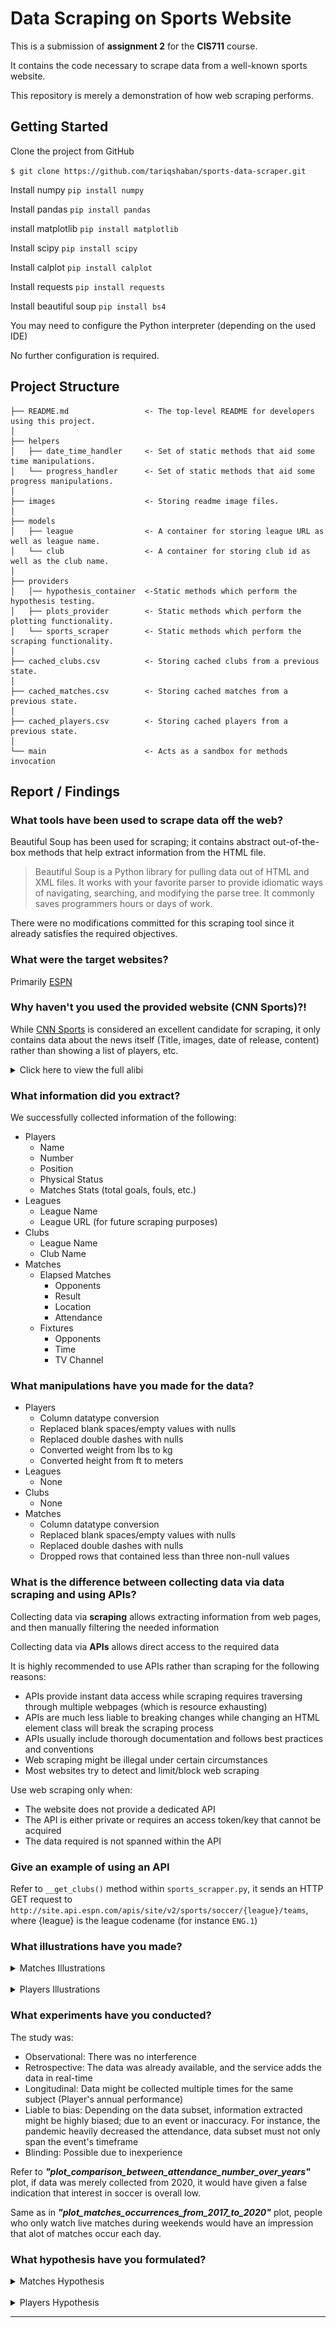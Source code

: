 Data Scraping on Sports Website
==============================
This is a submission of **assignment 2** for the **CIS711** course.

It contains the code necessary to scrape data from a well-known sports website.

This repository is merely a demonstration of how web scraping performs.


Getting Started
------------
Clone the project from GitHub

`$ git clone https://github.com/tariqshaban/sports-data-scraper.git`

Install numpy
`pip install numpy`

Install pandas
`pip install pandas`

install matplotlib
`pip install matplotlib`

Install scipy
`pip install scipy`

Install calplot
`pip install calplot`

Install requests
`pip install requests`

Install beautiful soup
`pip install bs4`

You may need to configure the Python interpreter (depending on the used IDE)

No further configuration is required.


Project Structure
------------
    ├── README.md                 <- The top-level README for developers using this project.
    │
    ├── helpers
    │   ├── date_time_handler     <- Set of static methods that aid some time manipulations.
    │   └── progress_handler      <- Set of static methods that aid some progress manipulations.
    │
    ├── images                    <- Storing readme image files.
    │   
    ├── models
    │   ├── league                <- A container for storing league URL as well as league name.
    │   └── club                  <- A container for storing club id as well as the club name.
    │
    ├── providers
    │   │── hypothesis_container  <-Static methods which perform the hypothesis testing.
    │   ├── plots_provider        <- Static methods which perform the plotting functionality.
    │   └── sports_scraper        <- Static methods which perform the scraping functionality.
    │
    ├── cached_clubs.csv          <- Storing cached clubs from a previous state.
    │   
    ├── cached_matches.csv        <- Storing cached matches from a previous state.
    │   
    ├── cached_players.csv        <- Storing cached players from a previous state.
    │
    └── main                      <- Acts as a sandbox for methods invocation


Report / Findings
------------
### What tools have been used to scrape data off the web?

Beautiful Soup has been used for scraping; it contains abstract out-of-the-box methods that help extract information
from the HTML file.

> Beautiful Soup is a Python library for pulling
> data out of HTML and XML files. It works with your
> favorite parser to provide idiomatic ways of navigating,
> searching, and modifying the parse tree.
> It commonly saves programmers hours or days of work.

There were no modifications committed for this scraping tool since it already satisfies the required objectives.

### What were the target websites?

Primarily [ESPN](https://www.espn.in/)

### Why haven't you used the provided website (CNN Sports)?!

While [CNN Sports](https://edition.cnn.com/sport) is considered an excellent candidate for scraping, it only contains
data about the news itself (Title, images, date of release, content) rather than showing a list of players, etc.

<details>
  <summary>Click here to view the full alibi</summary>

--------

#### Rejecting CNN Sports

CNN Sports only provide data concerning news; it does not provide any type of semi-structured data in which it can be
capitalized and used to extract the required information.

![cnn_sports.png](images/alibi/cnn_sports.png)

CNN Sports appears to have an RSS (Really Simple Syndication) feed, but it had the same issues as mentioned above.

![cnn_sports_rss.png](images/alibi/cnn_sports_rss.png)

#### Rejecting BBC Sports

BBC Sports actually contained some highly relevant data; however, the time interval for the data does not even stretch
for more than a month.

![bbc_date_limit.png](images/alibi/bbc_sports_date_limit.png)

Modifying the date manually through the URL did not help.

![bbc_sports_date_limit_out_of_bound.png](images/alibi/bbc_sports_date_limit_out_of_bound.png)

Also, BBC Sports did not provide a wide collection of leagues; only several leagues were mentioned.

![bbc_sports_lack_of_leagues.png](images/alibi/bbc_sports_lack_of_leagues.png)

Overall, scraping from BBC Sports will not yield sufficient data for analysis; since the time interval and the number of
leagues are very limited, as well as if did not provide additional data, such as the physical status of the players.

--------
</details>

### What information did you extract?

We successfully collected information of the following:

* Players
    * Name
    * Number
    * Position
    * Physical Status
    * Matches Stats (total goals, fouls, etc.)
* Leagues
    * League Name
    * League URL (for future scraping purposes)
* Clubs
    * League Name
    * Club Name
* Matches
    * Elapsed Matches
        * Opponents
        * Result
        * Location
        * Attendance
    * Fixtures
        * Opponents
        * Time
        * TV Channel
        
### What manipulations have you made for the data?

* Players
    * Column datatype conversion
    * Replaced blank spaces/empty values with nulls
    * Replaced double dashes with nulls
    * Converted weight from lbs to kg
    * Converted height from ft to meters
* Leagues
    * None
* Clubs
    * None
* Matches
    * Column datatype conversion
    * Replaced blank spaces/empty values with nulls
    * Replaced double dashes with nulls
    * Dropped rows that contained less than three non-null values

### What is the difference between collecting data via data scraping and using APIs?

Collecting data via **scraping** allows extracting information from web pages, and then manually filtering
the needed information

Collecting data via **APIs** allows direct access to the required data

It is highly recommended to use APIs rather than scraping for the following reasons:
* APIs provide instant data access while scraping requires traversing through multiple webpages
  (which is resource exhausting)
* APIs are much less liable to breaking changes while changing an HTML element class will break the scraping process
* APIs usually include thorough documentation and follows best practices and conventions
* Web scraping might be illegal under certain circumstances
* Most websites try to detect and limit/block web scraping

Use web scraping only when:
* The website does not provide a dedicated API
* The API is either private or requires an access token/key that cannot be acquired
* The data required is not spanned within the API

###  Give an example of using an API

Refer to `__get_clubs()` method within `sports_scrapper.py`, it sends an HTTP GET request to
`http://site.api.espn.com/apis/site/v2/sports/soccer/{league}/teams`,
where {league} is the league codename (for instance `ENG.1`)

### What illustrations have you made?

<details>
  <summary>Matches Illustrations</summary>

>From `cached_matches.csv` in timestamp `2021-12-11 21:10:31.359935`

> ![matches_result_between_barcelona_real_madrid.png](images/plots/matches/matches_result_between_barcelona_real_madrid.png)
Barcelona had higher win rate than Real Madrid when they went against each other.

> ![plot_highest_15_countries_attendance_2017.png](images/plots/matches/plot_highest_15_countries_attendance_2017.png)
England had the highest attendance during 2017.

> ![plot_comparison_between_attendance_number_over_years.png](images/plots/matches/plot_comparison_between_attendance_number_over_years.png)
Notice that attendance during 2020 was much less that previous years; this is due to the corona pandemic,
2002 is also less since scraped data started from Oct, 2002.

> ![plot_matches_occurrences_from_2017_to_2020.png](images/plots/matches/plot_matches_occurrences_from_2017_to_2020.png)
Notice that matches occur during Saturdays and Sundays, which happens to be the weekend for most of the world .

> ![plot_attendance_time_series.png](images/plots/matches/plot_attendance_time_series.png)
Shows daily attendance fluctuations (in a million), notice the attendance value during 2020 and the beginning of 2021.

</details>
<br>
<details>
  <summary>Players Illustrations</summary>

>From `cached_players.csv` in timestamp `2021-12-08 09:20:54.785621`

> ![top_scorer_in_leagues_2020.png](images/plots/players/top_scorer_in_leagues_2020.png)
Robert Lewandowski had the highest goals during 2020 (41).

> ![barcelona_goals_over_last_10_years_spanish_laliga.png](images/plots/players/barcelona_goals_over_last_10_years_spanish_laliga.png)
Barcelona peaked during 2015.

> ![plot_relation_between_players_age_and_goals.png](images/plots/players/plot_relation_between_players_age_and_goals.png)
There is a slight correlation between age and the number of goals.

> ![plot_red_and_yellow_cards_2020.png](images/plots/players/plot_red_and_yellow_cards_2020.png)
The Spanish LaLiga had the highest yellow cards during 2020, while the French Ligue had the highest red cards.

> ![plot_players_nationality_uefa_champions_league_2020.png](images/plots/players/plot_players_nationality_uefa_champions_league_2020.png)
Most players in the UEFA champions league were from Spanish nationality.
 
> ![plot_players_goals_with_assists_scatter.png](images/plots/players/plot_players_goals_with_assists_scatter.png)
There is a slight correlation between goals and assists.

> ![plot_players_columns_correlation.png](images/plots/players/plot_players_columns_correlation.png)
Shows the correlation between all columns in the player's dataframe. The identity is always 1; since it compares itself.

> ![plot_german_bundesliga_team_goals_2017.png](images/plots/players/plot_german_bundesliga_team_goals_2017.png)
Bayern Munich had the highest goals in the German Bundesliga during 2017.

> ![plot_players_goals_with_assists_stacked_bar.png](images/plots/players/plot_players_goals_with_assists_stacked_bar.png)
Bayern Munich had also the highest assists in the German Bundesliga during 2017.

> ![plot_players_goals_with_assists_box.png](images/plots/players/plot_players_goals_with_assists_box.png)
Bayern Munich have a relatively higher Q3 value (denoted by the whisker) in terms of average player goals in the 
German Bundesliga during 2017, this means that we can still (barely) trust having their team an average goals 
score of 12.

</details>

### What experiments have you conducted?

The study was:
* Observational: There was no interference
* Retrospective: The data was already available, and the service adds the data in real-time
* Longitudinal: Data might be collected multiple times for the same subject (Player's annual performance)
* Liable to bias: Depending on the data subset, information extracted might be highly biased; due to an event or
inaccuracy. For instance, the pandemic heavily decreased the attendance, data subset must not only span the event's
timeframe
* Blinding: Possible due to inexperience

Refer to ***"plot_comparison_between_attendance_number_over_years"*** plot,
if data was merely collected from 2020, it would have given a false indication that interest in soccer is overall low.

Same as in ***"plot_matches_occurrences_from_2017_to_2020"*** plot, people who
only watch live matches during weekends would have an impression that alot of matches occur each day.

### What hypothesis have you formulated?

<details>
  <summary>Matches Hypothesis</summary>

>From `cached_matches.csv` in timestamp `2021-12-11 21:10:31.359935`

> ![significant_difference_between_attendance_2019_and_2020.png](images/hypothesis/matches/significant_difference_between_attendance_2019_and_2020.png)
**Attendance in 2020 was the same as 2019**
>* The difference of the means is 7988.238 person.
>* The P-value is effectively 0, which is smaller than the confidence level of 0.05.
>* The 95% confidence interval of the difference is from 4347.557 to 5516.467, which does not overlap 0.
<br>
<br>
Overall, these statistics indicate you **can reject** the null hypothesis (Significantly different).

> ![significant_difference_between_attendance_2015_and_2016.png](images/hypothesis/matches/significant_difference_between_attendance_2015_and_2016.png)
**Attendance in 2016 was the same as 2015**
>* The difference of the means is 168.579004 person.
>* The P-value is 0.392825, and not effectively 0.
>* The 95% confidence interval of the difference is from -218.820278 to 555.978286, which does overlap 0.
<br>
<br>
Overall, these statistics indicate you **can NOT reject** the null hypothesis (Significantly indifferent). 

> ![significant_difference_between_attendance_barcelona_and_real_madrid.png](images/hypothesis/matches/significant_difference_between_attendance_barcelona_and_real_madrid.png)
**Attendance was the same for Barcelona and Real Madrid**
>* The difference of the means is 2937.508974 person.
>* The P-value is effectively 0, which is smaller than the confidence level of 0.05.
>* The 95% confidence interval of the difference is from 444.785042 to 5430.232907, which does not overlap 0.
<br>
<br>
Overall, these statistics indicate you **can reject** the null hypothesis (Significantly different).

</details>
<br>
<details>
  <summary>Players Hypothesis</summary>

>From `cached_players.csv` in timestamp `2021-12-08 09:20:54.785621`

> ![plot_threads_posting.png](images/hypothesis/players/significant_difference_between_goalkeeper_and_player_height_2020.png)
**Goalkeepers have the same height as other players**
>* The difference of the means is 6.485157 cm.
>* The P-value is effectively 0, which is smaller than the confidence level of 0.05.
>* The 95% confidence interval of the difference is from 6.228166 to 6.742147, which does not overlap 0.
<br>
<br>
Overall, these statistics indicate you **can reject** the null hypothesis (Significantly different).

> ![plot_views_with_replies_views.png](images/hypothesis/players/significant_difference_between_forward_and_midfielder_players_goals_2020.png)
**Forward and middle-fielders have no difference in goal scoring**
>* The difference of the means is 1.307344 goals.
>* The P-value is effectively 0, which is smaller than the confidence level of 0.05.
>* The 95% confidence interval of the difference is from 1.204559 to 1.410130, which does not overlap 0.
<br>
<br>
Overall, these statistics indicate you **can reject** the null hypothesis (Significantly different).

> ![plot_daily_views_with_replies.png](images/hypothesis/players/significant_difference_between_defender_and_midfielder_players_yellow_cards_2020.png)
**Middle-fielders and defenders have the same amount yellow cards**
>* The difference of the means is -0.001883 yellow cards.
>* The P-value is 0.951904, and not effectively 0.
>* The 95% confidence interval of the difference is from -0.065055 to 0.061288, which does overlap 0.
<br>
<br>
Overall, these statistics indicate you **can NOT reject** the null hypothesis (Significantly indifferent). 
 
</details>

--------